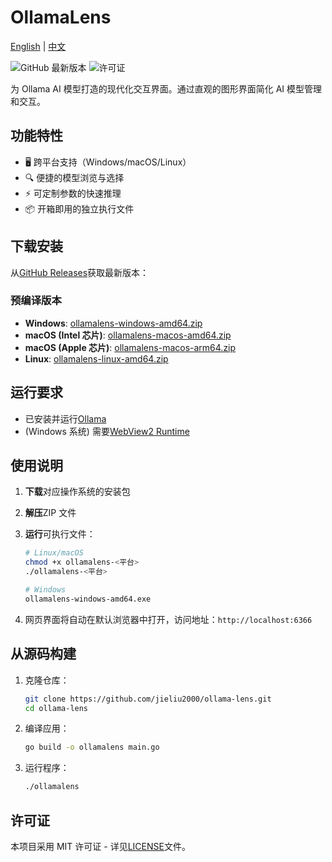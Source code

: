 # OllamaLens

[English](README.md) | [中文](README-zh.md)

![GitHub 最新版本](https://img.shields.io/github/v/release/jieliu2000/ollama-lens)
![许可证](https://img.shields.io/badge/License-MIT-blue.svg)

为 Ollama AI 模型打造的现代化交互界面。通过直观的图形界面简化 AI 模型管理和交互。

## 功能特性

- 🖥️ 跨平台支持（Windows/macOS/Linux）
- 🔍 便捷的模型浏览与选择
- ⚡ 可定制参数的快速推理
- 📦 开箱即用的独立执行文件

## 下载安装

从[GitHub Releases](https://github.com/jieliu2000/ollama-lens/releases/latest)获取最新版本：

### 预编译版本

- **Windows**: [ollamalens-windows-amd64.zip](https://github.com/jieliu2000/ollama-lens/releases/latest/download/ollamalens-windows-amd64.zip)
- **macOS (Intel 芯片)**: [ollamalens-macos-amd64.zip](https://github.com/jieliu2000/ollama-lens/releases/latest/download/ollamalens-macos-amd64.zip)
- **macOS (Apple 芯片)**: [ollamalens-macos-arm64.zip](https://github.com/jieliu2000/ollama-lens/releases/latest/download/ollamalens-macos-arm64.zip)
- **Linux**: [ollamalens-linux-amd64.zip](https://github.com/jieliu2000/ollama-lens/releases/latest/download/ollamalens-linux-amd64.zip)

## 运行要求

- 已安装并运行[Ollama](https://ollama.ai/)
- (Windows 系统) 需要[WebView2 Runtime](https://developer.microsoft.com/zh-cn/microsoft-edge/webview2/)

## 使用说明

1. **下载**对应操作系统的安装包
2. **解压**ZIP 文件
3. **运行**可执行文件：

   ```bash
   # Linux/macOS
   chmod +x ollamalens-<平台>
   ./ollamalens-<平台>

   # Windows
   ollamalens-windows-amd64.exe
   ```

4. 网页界面将自动在默认浏览器中打开，访问地址：`http://localhost:6366`

## 从源码构建

1. 克隆仓库：

   ```bash
   git clone https://github.com/jieliu2000/ollama-lens.git
   cd ollama-lens
   ```

2. 编译应用：

   ```bash
   go build -o ollamalens main.go
   ```

3. 运行程序：
   ```bash
   ./ollamalens
   ```

## 许可证

本项目采用 MIT 许可证 - 详见[LICENSE](LICENSE)文件。
